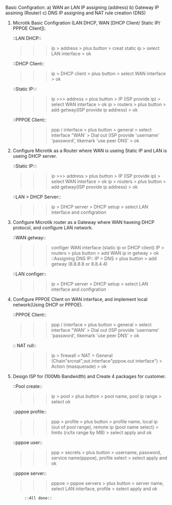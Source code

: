 Basic Configration:
a) WAN an LAN IP assigning (address)
b) Gateway IP assining (Router)
c) DNS IP assigning and NAT rule creation (DNS)

1. Microtik Basic Configration (LAN DHCP, WAN [DHCP Client/ Static IP/ PPPOE Client]).

	::LAN DHCP::
	>>> ip > address > plus button > creat static ip > select LAN interface > ok

	::DHCP Client::
	>>> ip > DHCP client > plus button > select WAN interface > ok
	
	::Static IP:::
	>>> ip >>> address > plus button > IP (ISP provide ip)  > select WAN interface > ok
	>>> ip > routers > plus button > add getway(ISP provide ip address) > ok
	
	
	::PPPOE Client::
	>>> ppp / interface > plus button > general > select interface "WAN' > Dial out (ISP provide 'username' 'password', tikemark 'use peer DNS' > ok
	
2. Configure Microtik as a Router where WAN is useing Static IP and LAN is useing DHCP server.

	::Static IP:::
	>>> ip >>> address > plus button > IP (ISP provide ip)  > select WAN interface > ok
	>>> ip > routers > plus button > add getway(ISP provide ip address) > ok
	
	::LAN > DHCP Server::
	>>> ip > DHCP server > DHCP setup > select LAN interface and configration
	
3. Configure Microtik router as a Gateway where WAN haveing DHCP protocol, and configure LAN network.

	::WAN getway::
	>>> configer WAN interface (static ip or DHCP client)
	>>> IP > routers > plus button > add WAN ip in getway > ok
	::Assigning DNS IP::
	>>> IP > DNS > plus button > add getway (8.8.8.8 or 8.8.4.4)
	
	
	::LAN configer::
	>>> ip > DHCP server > DHCP setup > select LAN interface and configration

4. Configure PPPOE Client on WAN interface, and implement local network(Using DHCP or PPPOE).

	::PPPOE Client::
	>>> ppp / interface > plus button > general > select interface "WAN' > Dial out (ISP provide 'username' 'password', tikemark 'use peer DNS' > ok
	
	:: NAT rull::
	>>> ip > firewall > NAT > General (Chain"srcnat",out.interface"pppoe.out interface") > Action (masquerade) > ok
	

5. Design ISP for (100Mb Bandwidth) and Create 4 packages for customer.

	::Pool create::
	>>>ip > pool > plus button > pool name, pool ip range > select ok
	
	::pppoe profile::
	>>> ppp > profile > plus button > profile name, local ip (out of pool range), remote ip (pool name select) > limits (rx/tx range by MB) > select apply and ok
	
	::pppoe user::
	>>> ppp > secrets > plus button > username, password, service name(pppoe), profile select > select apply and ok
	
	::pppoe server::
	>>>pppoe > pppoe servers > plus button > server name, select LAN interface, profile > select apply and ok
	
	
			::All done::
	


